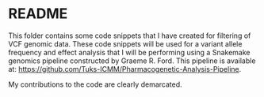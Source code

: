 # README

This folder contains some code snippets that I have created for filtering of VCF genomic data. These code snippets will be used for a variant allele frequency and effect analysis that I will be performing using a Snakemake genomics pipeline constructed by Graeme R. Ford. This pipeline is available at: https://github.com/Tuks-ICMM/Pharmacogenetic-Analysis-Pipeline. 

My contributions to the code are clearly demarcated. 
